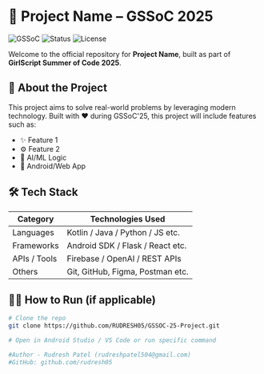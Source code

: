 # 🚀 Project Name – GSSoC 2025

![GSSoC](https://img.shields.io/badge/GSSoC-2025-orange) ![Status](https://img.shields.io/badge/Status-Work%20In%20Progress-yellow) ![License](https://img.shields.io/badge/License-MIT-blue)

Welcome to the official repository for **Project Name**, built as part of **GirlScript Summer of Code 2025**.

## 📌 About the Project


This project aims to solve real-world problems by leveraging modern technology. Built with ❤️ during GSSoC'25, this project will include features such as:
- ✨ Feature 1
- ⚙️ Feature 2
- 🧠 AI/ML Logic 
- 📱 Android/Web App

## 🛠 Tech Stack

| Category        | Technologies Used |
|----------------|-------------------|
| Languages       | Kotlin / Java / Python / JS etc. |
| Frameworks      | Android SDK / Flask / React etc. |
| APIs / Tools    | Firebase / OpenAI / REST APIs |
| Others          | Git, GitHub, Figma, Postman etc. |


## 👨‍💻 How to Run (if applicable)

```bash
# Clone the repo
git clone https://github.com/RUDRESH05/GSSOC-25-Project.git

# Open in Android Studio / VS Code or run specific command

#Author - Rudresh Patel (rudreshpatel504@gmail.com)
#GitHub: github.com/rudresh05
